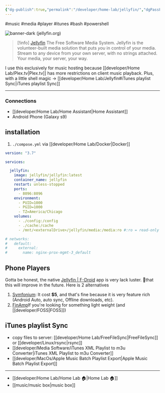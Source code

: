 ```yaml
---
{"dg-publish":true,"permalink":"/developer/home-lab/jellyfin/","dgPassFrontmatter":true}
---
```


#music #media #player #itunes #bash #powershell

![banner-dark (jellyfin.org)](https://jellyfin.org/images/logo.svg) 
> [!info] [Jellyfin](https://jellyfin.org/) The Free Software Media System.
> Jellyfin is the volunteer-built media solution that puts _you_ in control of your media. Stream to any device from your own server, with no strings attached. Your media, your server, your way.

I use this exclusively for music hosting because [[developer/Home Lab/Plex.tv\|Plex.tv]] has more restrictions on client music playback. Plus, with a little shell magic -> [[developer/Home Lab/Jellyfin#iTunes playlist Sync\|iTunes playlist Sync]]

---

### Connections
- [[developer/Home Lab/Home Assistant\|Home Assistant]]
- Android Phone (Galaxy s9)

## installation
1. `./compose.yml` via [[developer/Home Lab/Docker\|Docker]]
```yaml
version: "3.7"

services:

  jellyfin:
    image: jellyfin/jellyfin:latest
    container_name: jellyfin
    restart: unless-stopped
    ports:
      - 8096:8096
    environment:
      - PUID=1000
      - PGID=1000
      - TZ=America/Chicago
    volumes:
      - ./config:/config
      - ./cache:/cache
      - /mnt/<externalDrive>/jellyfin/media:/media:ro #:ro = read-only

# networks:
#   default:
#     external:
#       name: nginx-prox-mgmt-3_default
```

## Phone Players
Gotta be honest, the native [Jellyfin | F-Droid](https://f-droid.org/en/packages/org.jellyfin.mobile/) app is very lack luster. 🫰that this will improve in the future. Here is 2 alternatives

1. [Symfonium](https://www.symfonium.app/): It cost **$5**, and that's fine because it is very feature rich (Android Auto, auto sync, Offline downloads, etc). 
2. [FinAmp](https://github.com/jmshrv/finamp)If you're looking for something light weight (and [[developer/FOSS\|FOSS]])

## iTunes playlist Sync
- copy files to server: [[developer/Home Lab/FreeFileSync\|FreeFileSync]] or [[developer/Linux/rsync\|rsync]]
- [[developer/Media Software/iTunes XML Playlist to m3u Converter\|iTunes XML Playlist to m3u Converter]]
- [[developer/MacOs/Apple Music Batch Playlist Export\|Apple Music Batch Playlist Export]]


---
- [[developer/Home Lab/Home Lab 🏠\|Home Lab 🏠]]
- [[music/music box\|music box]]
